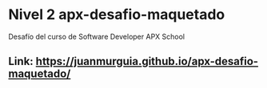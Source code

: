 # Nivel 2 apx-desafio-maquetado
Desafío del curso de Software Developer APX School
## Link: https://juanmurguia.github.io/apx-desafio-maquetado/
